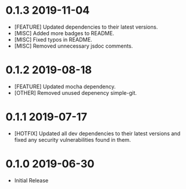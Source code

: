 0.1.3 2019-11-04
==================
* [FEATURE] Updated dependencies to their latest versions.
* [MISC] Added more badges to README.
* [MISC] Fixed typos in README.
* [MISC] Removed unnecessary jsdoc comments.

0.1.2 2019-08-18
==================
* [FEATURE] Updated mocha dependency.
* [OTHER] Removed unused depenency simple-git.

0.1.1 2019-07-17
==================
* [HOTFIX] Updated all dev dependencies to their latest versions and fixed any security vulnerabilities found in them.

0.1.0 2019-06-30
==================
* Initial Release
